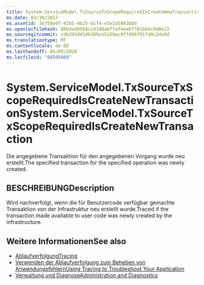 ```yaml
---
title: System.ServiceModel.TxSourceTxScopeRequiredIsCreateNewTransaction
ms.date: 03/30/2017
ms.assetid: 3e758e9f-92b5-4b25-bcf4-e5e2a5893bb9
ms.openlocfilehash: 86b4ed85b9cc0198abffaf4ee6f761b64c9d8e22
ms.sourcegitcommit: cdb295dd1db589ce5169ac9ff096f01fd0c2da9d
ms.translationtype: MT
ms.contentlocale: de-DE
ms.lasthandoff: 06/09/2020
ms.locfileid: "84595660"
---
```

# <a name="systemservicemodeltxsourcetxscoperequirediscreatenewtransaction"></a><span data-ttu-id="96e1e-102">System.ServiceModel.TxSourceTxScopeRequiredIsCreateNewTransaction</span><span class="sxs-lookup"><span data-stu-id="96e1e-102">System.ServiceModel.TxSourceTxScopeRequiredIsCreateNewTransaction</span></span>
<span data-ttu-id="96e1e-103">Die angegebene Transaktion für den angegebenen Vorgang wurde neu erstellt.</span><span class="sxs-lookup"><span data-stu-id="96e1e-103">The specified transaction for the specified operation was newly created.</span></span>  
  
## <a name="description"></a><span data-ttu-id="96e1e-104">BESCHREIBUNG</span><span class="sxs-lookup"><span data-stu-id="96e1e-104">Description</span></span>  
 <span data-ttu-id="96e1e-105">Wird nachverfolgt, wenn die für Benutzercode verfügbar gemachte Transaktion von der Infrastruktur neu erstellt wurde.</span><span class="sxs-lookup"><span data-stu-id="96e1e-105">Traced if the transaction made available to user code was newly created by the infrastructure.</span></span>  
  
## <a name="see-also"></a><span data-ttu-id="96e1e-106">Weitere Informationen</span><span class="sxs-lookup"><span data-stu-id="96e1e-106">See also</span></span>

- [<span data-ttu-id="96e1e-107">Ablaufverfolgung</span><span class="sxs-lookup"><span data-stu-id="96e1e-107">Tracing</span></span>](index.md)
- [<span data-ttu-id="96e1e-108">Verwenden der Ablaufverfolgung zum Beheben von Anwendungsfehlern</span><span class="sxs-lookup"><span data-stu-id="96e1e-108">Using Tracing to Troubleshoot Your Application</span></span>](using-tracing-to-troubleshoot-your-application.md)
- [<span data-ttu-id="96e1e-109">Verwaltung und Diagnose</span><span class="sxs-lookup"><span data-stu-id="96e1e-109">Administration and Diagnostics</span></span>](../index.md)
